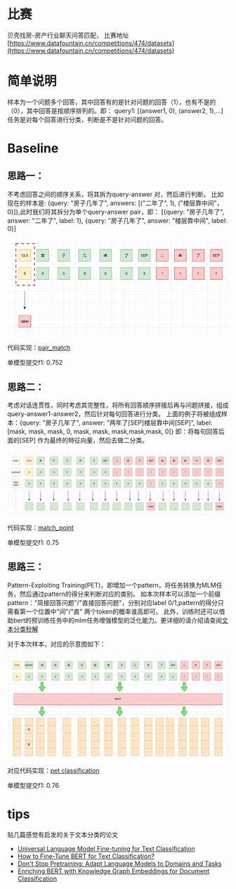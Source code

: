 # 比赛
贝壳找房-房产行业聊天问答匹配， 比赛地址[https://www.datafountain.cn/competitions/474/datasets](https://www.datafountain.cn/competitions/474/datasets)

# 简单说明
样本为一个问题多个回答，其中回答有的是针对问题的回答（1），也有不是的（0），其中回答是按顺序排列的。即：
query1: [(answer1, 0), (answer2, 1),...]
任务是对每个回答进行分类，判断是不是针对问题的回答。

# Baseline
## 思路一：
不考虑回答之间的顺序关系，将其拆为query-answer 对，然后进行判断。
比如现在的样本是: {query: "房子几年了", answers: [("二年了", 1), ("楼层靠中间"， 0)]},此时我们将其拆分为单个query-answer pair，即：
[{query: "房子几年了", answer: "二年了", label: 1}, {query: "房子几年了", answer: "楼层靠中间", label: 0}]

![pair match](./img/pair.png)

代码实现：[pair_match](https://github.com/xv44586/ccf_2020_qa_match/ccf_2020_qa_match_pair.py)

单模型提交f1: 0.752

## 思路二：
考虑对话连贯性，同时考虑其完整性，将所有回答顺序拼接后再与问题拼接，组成query-answer1-answer2，然后针对每句回答进行分类。
上面的例子将被组成样本：{query: "房子几年了", answer: "两年了[SEP]楼层靠中间[SEP]", label: [mask, mask, mask, 0, mask, mask, mask,mask,mask, 0]}
即：将每句回答后面的[SEP] 作为最终的特征向量，然后去做二分类。

![](./img/point.png)

代码实现：[match_point](https://github.com/xv44586/ccf_2020_qa_match/ccf_2020_qa_match_point.py)

单模型提交f1: 0.75

## 思路三：
Pattern-Exploiting Training(PET)，即增加一个pattern，将任务转换为MLM任务，然后通过pattern的得分来判断对应的类别。
如本次样本可以添加一个前缀pattern："简接回答问题"/"直接回答问题"，分别对应label 0/1,pattern的得分只需看第一个位置中"间"/"直" 两个token的概率谁高即可。
此外，训练时还可以借助bert的预训练任务中的mlm任务增强模型的泛化能力。更详细的请介绍请查阅[文本分类秒解](https://xv44586.github.io/2020/10/25/pet/)

对于本次样本，对应的示意图如下：

![](./img/pet.png)

对应代码实现：[pet classification](https://github.com/xv44586/ccf_2020_qa_match/ccf_2020_qa_match_pet.py)

单模型提交f1: 0.76

# tips
贴几篇感觉有启发的关于文本分类的论文

* [Universal Language Model Fine-tuning for Text Classification](http://arxiv.org/abs/1801.06146)
* [How to Fine-Tune BERT for Text Classification?](http://arxiv.org/abs/1905.05583)
* [Don't Stop Pretraining: Adapt Language Models to Domains and Tasks](http://arxiv.org/abs/2004.10964)
* [Enriching BERT with Knowledge Graph Embeddings for Document Classification](http://arxiv.org/abs/1909.08402)